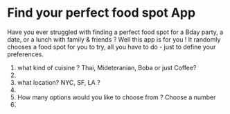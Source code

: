 # Find your perfect food spot App

Have you ever struggled with finding a perfect food spot for a Bday party, a date, or a lunch with family & friends ?
Well this app is for you ! It randomly chooses a food spot for you to try, all you have to do - just to define your preferences.
</br>
1. what kind of cuisine ? Thai, Mideteranian, Boba or just Coffee?
2. </br>
3. what location? NYC, SF, LA ?
4. </br>
5. How many options would you like to choose from ? Choose a number
6. </br>

